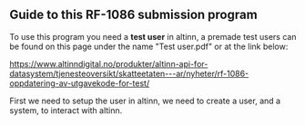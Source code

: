 Guide to this RF-1086 submission program
---
To use this program you need a **test user** in altinn, a premade test users can be found on this page under the name "Test user.pdf" or at the link below:  

https://www.altinndigital.no/produkter/altinn-api-for-datasystem/tjenesteoversikt/skatteetaten---ar/nyheter/rf-1086-oppdatering-av-utgavekode-for-test/

First we need to setup the user in altinn, we need to create a user, and a system, to interact with altinn.
